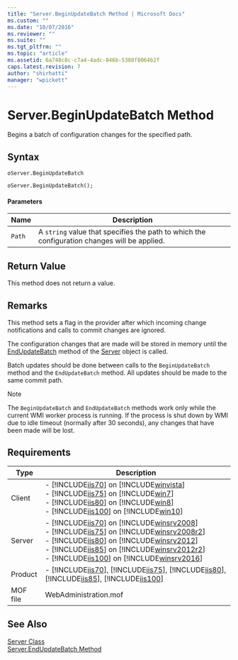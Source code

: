 ```yaml
---
title: "Server.BeginUpdateBatch Method | Microsoft Docs"
ms.custom: ""
ms.date: "10/07/2016"
ms.reviewer: ""
ms.suite: ""
ms.tgt_pltfrm: ""
ms.topic: "article"
ms.assetid: 6a748c8c-c7a4-4adc-846b-5388f8064b2f
caps.latest.revision: 7
author: "shirhatti"
manager: "wpickett"
---
```

# Server.BeginUpdateBatch Method
Begins a batch of configuration changes for the specified path.  
  
## Syntax  
  
```vbs  
oServer.BeginUpdateBatch  
```  
  
```jscript#  
oServer.BeginUpdateBatch();  
```  
  
#### Parameters  
  
|Name|Description|  
|----------|-----------------|  
|`Path`|A `string` value that specifies the path to which the configuration changes will be applied.|  
  
## Return Value  
 This method does not return a value.  
  
## Remarks  
 This method sets a flag in the provider after which incoming change notifications and calls to commit changes are ignored.  
  
 The configuration changes that are made will be stored in memory until the [EndUpdateBatch](../wmi-provider/server-endupdatebatch-method.md) method of the [Server](../wmi-provider/server-class.md) object is called.  
  
 Batch updates should be done between calls to the `BeginUpdateBatch` method and the `EndUpdateBatch` method. All updates should be made to the same commit path.  
  
> [!NOTE]
>  The `BeginUpdateBatch` and `EndUpdateBatch` methods work only while the current WMI worker process is running. If the process is shut down by WMI due to idle timeout (normally after 30 seconds), any changes that have been made will be lost.  
  
## Requirements  
  
|Type|Description|  
|----------|-----------------|  
|Client|-   [!INCLUDE[iis70](../wmi-provider/includes/iis70-md.md)] on [!INCLUDE[winvista](../wmi-provider/includes/winvista-md.md)]<br />-   [!INCLUDE[iis75](../wmi-provider/includes/iis75-md.md)] on [!INCLUDE[win7](../wmi-provider/includes/win7-md.md)]<br />-   [!INCLUDE[iis80](../wmi-provider/includes/iis80-md.md)] on [!INCLUDE[win8](../wmi-provider/includes/win8-md.md)]<br />-   [!INCLUDE[iis100](../wmi-provider/includes/iis100-md.md)] on [!INCLUDE[win10](../wmi-provider/includes/win10-md.md)]|  
|Server|-   [!INCLUDE[iis70](../wmi-provider/includes/iis70-md.md)] on [!INCLUDE[winsrv2008](../wmi-provider/includes/winsrv2008-md.md)]<br />-   [!INCLUDE[iis75](../wmi-provider/includes/iis75-md.md)] on [!INCLUDE[winsrv2008r2](../wmi-provider/includes/winsrv2008r2-md.md)]<br />-   [!INCLUDE[iis80](../wmi-provider/includes/iis80-md.md)] on [!INCLUDE[winsrv2012](../wmi-provider/includes/winsrv2012-md.md)]<br />-   [!INCLUDE[iis85](../wmi-provider/includes/iis85-md.md)] on [!INCLUDE[winsrv2012r2](../wmi-provider/includes/winsrv2012r2-md.md)]<br />-   [!INCLUDE[iis100](../wmi-provider/includes/iis100-md.md)] on [!INCLUDE[winsrv2016](../wmi-provider/includes/winsrv2016-md.md)]|  
|Product|-   [!INCLUDE[iis70](../wmi-provider/includes/iis70-md.md)], [!INCLUDE[iis75](../wmi-provider/includes/iis75-md.md)], [!INCLUDE[iis80](../wmi-provider/includes/iis80-md.md)], [!INCLUDE[iis85](../wmi-provider/includes/iis85-md.md)], [!INCLUDE[iis100](../wmi-provider/includes/iis100-md.md)]|  
|MOF file|WebAdministration.mof|  
  
## See Also  
 [Server Class](../wmi-provider/server-class.md)   
 [Server.EndUpdateBatch Method](../wmi-provider/server-endupdatebatch-method.md)